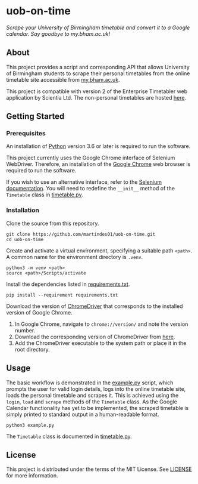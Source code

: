 # uob-on-time

*Scrape your University of Birmingham timetable and convert it to a Google calendar. Say goodbye to my.bham.ac.uk!*

## About

This project provides a script and corresponding API that allows University of Birmingham students to scrape their personal timetables from the online timetable site accessible from [my.bham.ac.uk](https://www.my.bham.ac.uk/).

This project is compatible with version 2 of the Enterprise Timetabler web application by Scientia Ltd.
The non-personal timetables are hosted [here](https://onlinetimetables.bham.ac.uk/timetable/current_academic_year/default.aspx).

## Getting Started

### Prerequisites

An installation of [Python](https://www.python.org/) version 3.6 or later is required to run the software.

This project currently uses the Google Chrome interface of Selenium WebDriver.
Therefore, an installation of the [Google Chrome](https://www.google.com/chrome/) web browser is required to run the software.

If you wish to use an alternative interface, refer to the [Selenium documentation](https://www.selenium.dev/documentation/).
You will need to redefine the `__init__` method of the `Timetable` class in [timetable.py](uob_on_time/timetable.py).

### Installation

Clone the source from this repository.

```shell
git clone https://github.com/martindes01/uob-on-time.git
cd uob-on-time
```

Create and activate a virtual environment, specifying a suitable path `<path>`.
A common name for the environment directory is `.venv`.

```shell
python3 -m venv <path>
source <path>/Scripts/activate
```

Install the dependencies listed in [requirements.txt](requirements.txt).

```shell
pip install --requirement requirements.txt
```

Download the version of [ChromeDriver](https://chromedriver.chromium.org/) that corresponds to the installed version of Google Chrome.
1. In Google Chrome, navigate to `chrome://version/` and note the version number.
1. Download the corresponding version of ChromeDriver from [here](https://chromedriver.chromium.org/downloads).
1. Add the ChromeDriver executable to the system path or place it in the root directory.

## Usage

The basic workflow is demonstrated in the [example.py](example.py) script, which prompts the user for valid login details, logs into the online timetable site, loads the personal timetable and scrapes it.
This is achieved using the `login`, `load` and `scrape` methods of the `Timetable` class.
As the Google Calendar functionality has yet to be implemented, the scraped timetable is simply printed to standard output in a human-readable format.

```shell
python3 example.py
```

The `Timetable` class is documented in [timetable.py](uob_on_time/timetable.py).

## License

This project is distributed under the terms of the MIT License.
See [LICENSE](LICENSE) for more information.
